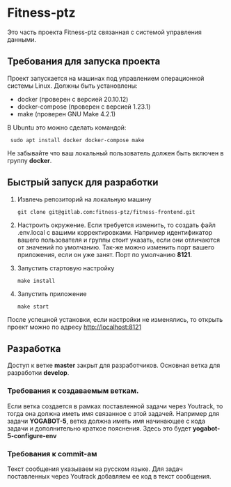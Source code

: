 # Fitness-ptz

Это часть проекта Fitness-ptz связанная с системой управления данными.

## Требования для запуска проекта

Проект запускается на машинах под управлением операционной системы Linux. 
Должны быть установлены:
* docker (проверен с версией 20.10.12)
* docker-compose (проверен с версией 1.23.1)
* make (проверен GNU Make 4.2.1)

В Ubuntu это можно сделать командой:

` sudo apt install docker docker-compose make`

Не забывайте что ваш локальный пользователь должен быть включен в группу **docker**.

## Быстрый запуск для разработки


1. Извлечь репозиторий на локальную машину

   `git clone git@gitlab.com:fitness-ptz/fitness-frontend.git`

2. Настроить окружение. Если требуется изменить, то создать файл .env.local с вашими корректировками. 
   Например идентификатор вашего пользователя и группы стоит указать, если они отличаются от значений по умолчанию.
   Так-же можно изменить порт вашего приложения, если он уже занят. Порт по умолчанию **8121**.

3. Запустить стартовую настройку

   `make install`

4. Запустить приложение

   `make start`

После успешной установки, если настройки не изменялись, то открыть проект можно по адресу [http://localhost:8121](http://localhost:8121)

## Разработка

Доступ к ветке **master** закрыт для разработчиков. Основная ветка для разработки **develop**.

### Требования к создаваемым веткам. 

Если ветка создается в рамках поставленной задачи через Youtrack, то тогда она должна иметь имя связанное с этой задачей. Например для задачи **YOGABOT-5**, 
ветка должна иметь имя начинающее с кода задачи и дополнительно краткое пояснения. Здесь это будет **yogabot-5-configure-env**

### Требования к commit-ам

Текст сообщения указываем на русском языке. Для задач поставленных через Youtrack добавляем ее код в текст сообщения. 





